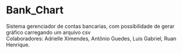 # Bank_Chart
Sistema gerenciador de contas bancarias, com possibilidade de gerar gráfico carregando um arquivo csv
<br>
Colaboradores: Adrielle Ximendes, Antônio Guedes, Luis Gabriel, Ruan Henrique.
